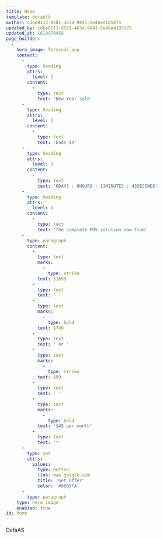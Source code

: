 ```yaml
---
title: Home
template: default
author: cd6e0113-0581-463d-9841-5e46ed105875
updated_by: cd6e0113-0581-463d-9841-5e46ed105875
updated_at: 1610978458
page_builder:
  -
    hero_image: Terminal.png
    content:
      -
        type: heading
        attrs:
          level: 1
        content:
          -
            type: text
            text: 'New Year Sale'
      -
        type: heading
        attrs:
          level: 2
        content:
          -
            type: text
            text: 'Ends In'
      -
        type: heading
        attrs:
          level: 3
        content:
          -
            type: text
            text: '0DAYS : 0HOURS : 13MINUTES : 43SECONDS'
      -
        type: heading
        attrs:
          level: 3
        content:
          -
            type: text
            text: 'The complete POS solution now from'
      -
        type: paragraph
        content:
          -
            type: text
            marks:
              -
                type: strike
            text: $1699
          -
            type: text
            text: ' '
          -
            type: text
            marks:
              -
                type: bold
            text: $749
          -
            type: text
            text: ' or '
          -
            type: text
            marks:
              -
                type: strike
            text: $99
          -
            type: text
            text: ' '
          -
            type: text
            marks:
              -
                type: bold
            text: '$49 per month'
          -
            type: text
            text: '*'
      -
        type: set
        attrs:
          values:
            type: button
            link: www.google.com
            title: 'Get Offer'
            color: '#00B5FA'
      -
        type: paragraph
    type: hero_image
    enabled: true
id: home
---
```

DefaAS